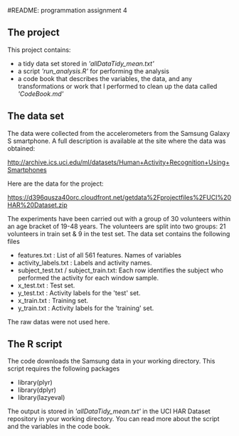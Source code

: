 #README: programmation assignment 4

## The project

This project contains:

 * a tidy data set stored in *'allDataTidy_mean.txt'*
 * a script *'run_analysis.R'* for performing the analysis
 * a code book that describes the variables, the data, and any transformations or work            that I performed to clean up the data called *'CodeBook.md'*


## The data set

The data were collected from the accelerometers from the Samsung Galaxy S smartphone. A full description is available at the site where the data was obtained:

http://archive.ics.uci.edu/ml/datasets/Human+Activity+Recognition+Using+Smartphones

Here are the data for the project:

https://d396qusza40orc.cloudfront.net/getdata%2Fprojectfiles%2FUCI%20HAR%20Dataset.zip 

The experiments have been carried out with a group of 30 volunteers within an age bracket of 19-48 years. The volunteers are split into two groups: 21 volunteers in train set & 9 in the test set.
The data set contains the following files

* features.txt : List of all 561 features. Names of variables
* activity_labels.txt : Labels and activity names.
* subject_test.txt / subject_train.txt: Each row identifies the subject who                                               performed the activity for each window sample.
* x_test.txt : Test set.
* y_test.txt : Activity labels for the 'test' set.
* x_train.txt : Training set.
* y_train.txt : Activity labels for the 'training' set.

The raw datas were not used here.

## The R script
The code downloads the Samsung data in your working directory.
This script requires the following packages

* library(plyr)
* library(dplyr)
* library(lazyeval)

The output is stored in *'allDataTidy_mean.txt'* in the UCI HAR Dataset repository in your working directory.
You can read more about the script and the variables in the code book.
